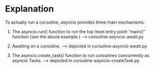 # Explanation

To actually run a coroutine, asyncio provides three main mechanisms:

1. The asyncio.run() function to run the top-level entry point “main()” function (see the above example.) --> coroutine-asyncio-await.py

2. Awaiting on a coroutine. --> depicted in coroutine-asyncio-await.py

3. The asyncio.create_task() function to run coroutines concurrently as asyncio Tasks. --> depicted in coroutine-asyncio-createTask.py